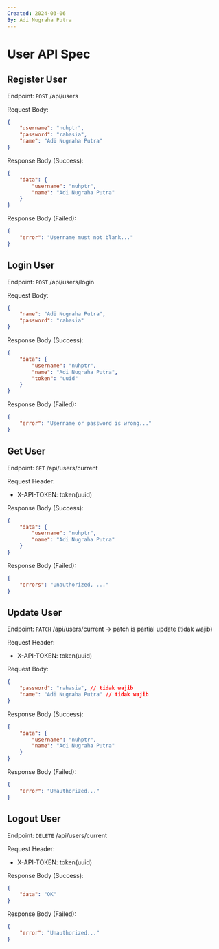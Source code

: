 ```yaml
---
Created: 2024-03-06
By: Adi Nugraha Putra
---
```


# User API Spec

## Register User

Endpoint: `POST` /api/users

Request Body:

```json
{
    "username": "nuhptr",
    "password": "rahasia",
    "name": "Adi Nugraha Putra"
}
```

Response Body (Success):

```json
{
    "data": {
        "username": "nuhptr",
        "name": "Adi Nugraha Putra"
    }
}
```

Response Body (Failed):

```json
{
    "error": "Username must not blank..."
}
```

## Login User

Endpoint: `POST` /api/users/login

Request Body:

```json
{
    "name": "Adi Nugraha Putra",
    "password": "rahasia"
}
```

Response Body (Success):

```json
{
    "data": {
        "username": "nuhptr",
        "name": "Adi Nugraha Putra",
        "token": "uuid"
    }
}
```

Response Body (Failed):

```json
{
    "error": "Username or password is wrong..."
}
```

## Get User

Endpoint: `GET` /api/users/current

Request Header:

-   X-API-TOKEN: token(uuid)

Response Body (Success):

```json
{
    "data": {
        "username": "nuhptr",
        "name": "Adi Nugraha Putra"
    }
}
```

Response Body (Failed):

```json
{
    "errors": "Unauthorized, ..."
}
```

## Update User

Endpoint: `PATCH` /api/users/current -> patch is partial update (tidak wajib)

Request Header:

-   X-API-TOKEN: token(uuid)

Request Body:

```json
{
    "password": "rahasia", // tidak wajib
    "name": "Adi Nugraha Putra" // tidak wajib
}
```

Response Body (Success):

```json
{
    "data": {
        "username": "nuhptr",
        "name": "Adi Nugraha Putra"
    }
}
```

Response Body (Failed):

```json
{
    "error": "Unauthorized..."
}
```

## Logout User

Endpoint: `DELETE` /api/users/current

Request Header:

-   X-API-TOKEN: token(uuid)

Response Body (Success):

```json
{
    "data": "OK"
}
```

Response Body (Failed):

```json
{
    "error": "Unauthorized..."
}
```
